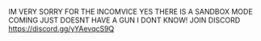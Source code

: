 IM VERY SORRY FOR THE INCOMVICE YES THERE IS A SANDBOX MODE COMING JUST DOESNT HAVE A GUN I DONT KNOW!
                                                 JOIN DISCORD https://discord.gg/yYAevqcS9Q
